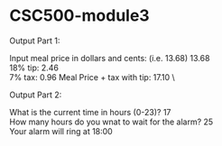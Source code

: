 # CSC500-module3

Output Part 1:

Input meal price in dollars and cents: (i.e. 13.68) 13.68 \
18% tip: 2.46 \
7% tax: 0.96
Meal Price + tax with tip: 17.10 \

Output Part 2:

What is the current time in hours (0-23)? 17 \
How many hours do you wnat to wait for the alarm? 25 \
Your alarm will ring at 18:00 
